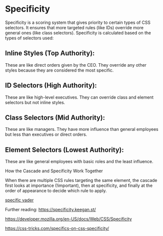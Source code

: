 # Specificity

Specificity is a scoring system that gives priority to certain types of CSS selectors. It ensures that more targeted rules (like IDs) override more general ones (like class selectors). Specificity is calculated based on the types of selectors used:

## Inline Styles (Top Authority): 
These are like direct orders given by the CEO. They override any other styles because they are considered the most specific.
## ID Selectors (High Authority): 
These are like high-level executives. They can override class and element selectors but not inline styles.
## Class Selectors (Mid Authority): 
These are like managers. They have more influence than general employees but less than executives or direct orders.
## Element Selectors (Lowest Authority): 
These are like general employees with basic roles and the least influence.

How the Cascade and Specificity Work Together

When there are multiple CSS rules targeting the same element, the cascade first looks at importance (!important), then at specificity, and finally at the order of appearance to decide which rule to apply.

[specific vader](./specific_vader.html)

Further reading:
https://specificity.keegan.st/

https://developer.mozilla.org/en-US/docs/Web/CSS/Specificity

https://css-tricks.com/specifics-on-css-specificity/